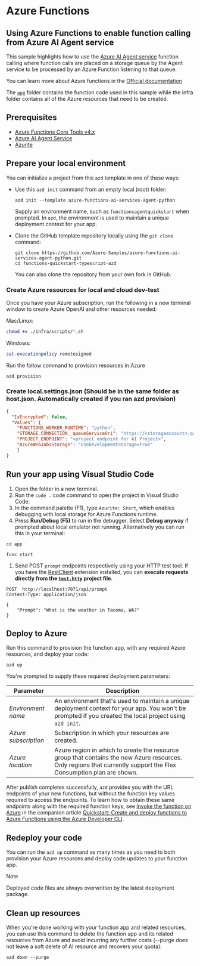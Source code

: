 <!--
---
name: Azure Function using Azure AI agent service to process a action function call using queues
description: Azure Function using Azure AI agent service to process a action function call using queues
page_type: sample
products:
- azure-functions
- azure
- entra-id
- azure-openai
urlFragment: azure-functions-ai-services-agent-python
languages:
- python
- bicep
- azdeveloper
---
-->

# Azure Functions
## Using Azure Functions to enable function calling from Azure AI Agent service

This sample highlights how to use the [Azure AI Agent service](https://learn.microsoft.com/en-us/azure/ai-studio/how-to/develop/sdk-overview?tabs=sync&pivots=programming-language-python#azure-ai-agent-service) function calling where function calls are placed on a storage queue by the Agent service to be processed by an Azure Function listening to that queue. 

You can learn more about Azure functions in the [Official documentation](https://learn.microsoft.com/en-us/azure/azure-functions)

The [`app`](./app/) folder contains the function code used in this sample while the infra folder contains all of the Azure resources that need to be created.

## Prerequisites

* [Azure Functions Core Tools v4.x](https://learn.microsoft.com/azure/azure-functions/functions-run-local?tabs=v4%2Cwindows%2Cnode%2Cportal%2Cbash)
* [Azure AI Agent Service](https://learn.microsoft.com/en-us/azure/ai-studio/how-to/develop/sdk-overview?tabs=sync&pivots=programming-language-python#azure-ai-agent-service)
* [Azurite](https://github.com/Azure/Azurite)

## Prepare your local environment

You can initialize a project from this `azd` template in one of these ways:

+ Use this `azd init` command from an empty local (root) folder:

    ```shell
    azd init --template azure-functions-ai-services-agent-python
    ```

    Supply an environment name, such as `functionsagentquickstart` when prompted. In `azd`, the environment is used to maintain a unique deployment context for your app.

+ Clone the GitHub template repository locally using the `git clone` command:

    ```shell
    git clone https://github.com/Azure-Samples/azure-functions-ai-services-agent-python.git
    cd functions-quickstart-typescript-azd
    ```

    You can also clone the repository from your own fork in GitHub.

### Create Azure resources for local and cloud dev-test

Once you have your Azure subscription, run the following in a new terminal window to create Azure OpenAI and other resources needed:

Mac/Linux:
```bash
chmod +x ./infra/scripts/*.sh 
```
Windows:
```Powershell
set-executionpolicy remotesigned
```
Run the follow command to provision resources in Azure
```bash
azd provision
```

### Create local.settings.json (Should be in the same folder as host.json. Automatically created if you ran azd provision)
```json
{
  "IsEncrypted": false,
  "Values": {
    "FUNCTIONS_WORKER_RUNTIME": "python",
    "STORAGE_CONNECTION__queueServiceUri": "https://<storageaccount>.queue.core.windows.net",
    "PROJECT_ENDPOINT": "<project endpoint for AI Project>",
    "AzureWebJobsStorage": "UseDevelopmentStorage=true"
    }
}
```

## Run your app using Visual Studio Code

1. Open the folder in a new terminal.
1. Run the `code .` code command to open the project in Visual Studio Code.
1. In the command palette (F1), type `Azurite: Start`, which enables debugging with local storage for Azure Functions runtime.
1. Press **Run/Debug (F5)** to run in the debugger. Select **Debug anyway** if prompted about local emulator not running.  Alternatively you can run this in your terminal:
```
cd app

func start
```
1. Send POST `prompt` endpoints respectively using your HTTP test tool. If you have the [RestClient](https://marketplace.visualstudio.com/items?itemName=humao.rest-client) extension installed, you can **execute requests directly from the [`test.http`](./app/test.http) project file**.
```http
POST  http://localhost:7071/api/prompt
Content-Type: application/json

{
    "Prompt": "What is the weather in Tacoma, WA?"
}
```


## Deploy to Azure

Run this command to provision the function app, with any required Azure resources, and deploy your code:

```shell
azd up
```

You're prompted to supply these required deployment parameters:

| Parameter | Description |
| ---- | ---- |
| _Environment name_ | An environment that's used to maintain a unique deployment context for your app. You won't be prompted if you created the local project using `azd init`.|
| _Azure subscription_ | Subscription in which your resources are created.|
| _Azure location_ | Azure region in which to create the resource group that contains the new Azure resources. Only regions that currently support the Flex Consumption plan are shown.|

After publish completes successfully, `azd` provides you with the URL endpoints of your new functions, but without the function key values required to access the endpoints. To learn how to obtain these same endpoints along with the required function keys, see [Invoke the function on Azure](https://learn.microsoft.com/azure/azure-functions/create-first-function-azure-developer-cli?pivots=programming-language-dotnet#invoke-the-function-on-azure) in the companion article [Quickstart: Create and deploy functions to Azure Functions using the Azure Developer CLI](https://learn.microsoft.com/azure/azure-functions/create-first-function-azure-developer-cli?pivots=programming-language-dotnet).

## Redeploy your code

You can run the `azd up` command as many times as you need to both provision your Azure resources and deploy code updates to your function app.

>[!NOTE]
>Deployed code files are always overwritten by the latest deployment package.

## Clean up resources

When you're done working with your function app and related resources, you can use this command to delete the function app and its related resources from Azure and avoid incurring any further costs (--purge does not leave a soft delete of AI resource and recovers your quota):

```shell
azd down --purge
```
